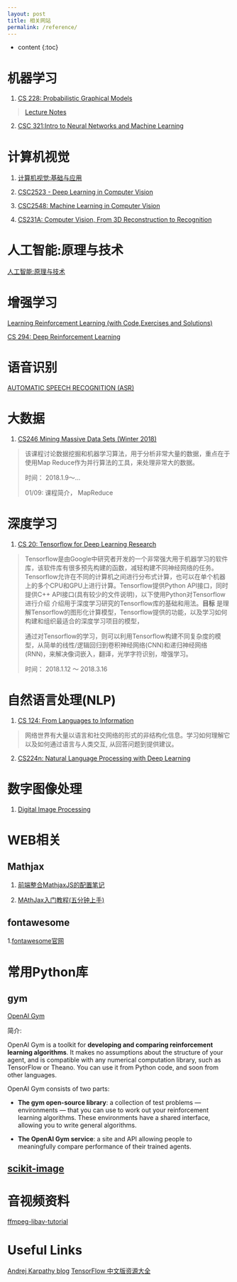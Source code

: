 ```yaml
---
layout: post
title: 相关网站
permalink: /reference/
---
```


* content
{:toc}

# 机器学习

1. [CS 228: Probabilistic Graphical Models](http://cs.stanford.edu/~ermon/cs228/)

> [Lecture Notes](https://ermongroup.github.io/cs228-notes/)

2. [CSC 321:Intro to Neural Networks and Machine Learning](http://www.cs.toronto.edu/~rgrosse/courses/csc321_2018/)

# 计算机视觉

1. [计算机视觉:基础与应用](http://vision.stanford.edu/teaching/cs131_fall1718/)

2. [CSC2523 - Deep Learning in Computer Vision](http://www.cs.utoronto.ca/~fidler/teaching/2015/CSC2523.html)

3. [CSC2548: Machine Learning in Computer Vision](http://www.cs.utoronto.ca/~fidler/teaching/2018/CSC2548.html)

4. [CS231A: Computer Vision, From 3D Reconstruction to Recognition](http://web.stanford.edu/class/cs231a/)

# 人工智能:原理与技术

[人工智能:原理与技术](http://web.stanford.edu/class/cs221/)

# 增强学习

[Learning Reinforcement Learning (with Code,Exercises and Solutions)](http://www.wildml.com/2016/10/learning-reinforcement-learning/)

[CS 294: Deep Reinforcement Learning](http://rll.berkeley.edu/deeprlcourse/)

# 语音识别

[AUTOMATIC SPEECH RECOGNITION (ASR)](http://www.inf.ed.ac.uk/teaching/courses/asr/)

# 大数据

1. [CS246 Mining Massive Data Sets (Winter 2018)](http://web.stanford.edu/class/cs246/)

>该课程讨论数据挖掘和机器学习算法，用于分析非常大量的数据，重点在于使用Map Reduce作为并行算法的工具，来处理非常大的数据。
>
>时间： 2018.1.9～...
>
>01/09: 课程简介， MapReduce

# 深度学习

1. [CS 20: Tensorflow for Deep Learning Research](https://web.stanford.edu/class/cs20si/)

> Tensorflow是由Google中研究者开发的一个非常强大用于机器学习的软件库，该软件库有很多预先构建的函数，减轻构建不同神经网络的任务。
> Tensorflow允许在不同的计算机之间进行分布式计算，也可以在单个机器上的多个CPU和GPU上进行计算。Tensorflow提供Python API接口，同时提供C++ API接口(具有较少的文件说明)，以下使用Python对Tensorflow进行介绍
> 介绍用于深度学习研究的Tensorflow库的基础和用法。**目标** 是理解Tensorflow的图形化计算模型，Tensorflow提供的功能，以及学习如何构建和组织最适合的深度学习项目的模型，
>
> 通过对Tensorflow的学习，则可以利用Tensorflow构建不同复杂度的模型，从简单的线性/逻辑回归到卷积神经网络(CNN)和递归神经网络(RNN)，来解决像词嵌入，翻译，光学字符识别，增强学习。
>
> 时间： 2018.1.12 ～ 2018.3.16
>

# 自然语言处理(NLP)

1. [CS 124: From Languages to Information](http://web.stanford.edu/class/cs124/)

> 网络世界有大量以语言和社交网络的形式的非结构化信息。学习如何理解它以及如何通过语言与人类交互, 从回答问题到提供建议。
>

2. [CS224n: Natural Language Processing with Deep Learning](http://web.stanford.edu/class/cs224n/)


# 数字图像处理

1. [Digital Image Processing](https://web.stanford.edu/class/ee368/handouts.html)

# WEB相关

## Mathjax

1. [前端整合MathjaxJS的配置笔记](https://www.cnblogs.com/tianshifu/p/6388391.html)

2. [MAthJax入门教程(五分钟上手)](https://www.cnblogs.com/bobofuns/p/6829920.html)

## fontawesome

1.[fontawesome官网](http://fontawesome.dashgame.com/)


# 常用Python库

## gym

[OpenAI Gym](https://gym.openai.com/docs/)

简介:

OpenAI Gym is a toolkit for **developing and comparing reinforcement learning algorithms**. It makes no assumptions about the structure of your agent, and is compatible with any numerical computation library, such as TensorFlow or Theano. You can use it from Python code, and soon from other languages.

OpenAI Gym consists of two parts:

- **The gym open-source library**: a collection of test problems — environments — that you can use to work out your reinforcement learning algorithms. These environments have a shared interface, allowing you to write general algorithms.

- **The OpenAI Gym service**: a site and API allowing people to meaningfully compare performance of their trained agents.

## [scikit-image](http://www.scipy-lectures.org/packages/scikit-image/)

# 音视频资料

[ffmpeg-libav-tutorial](https://github.com/leandromoreira/ffmpeg-libav-tutorial)

# Useful Links

[Andrej Karpathy blog](http://karpathy.github.io/)
[TensorFlow 中文版资源大全](http://whosmall.com/?post=322)
